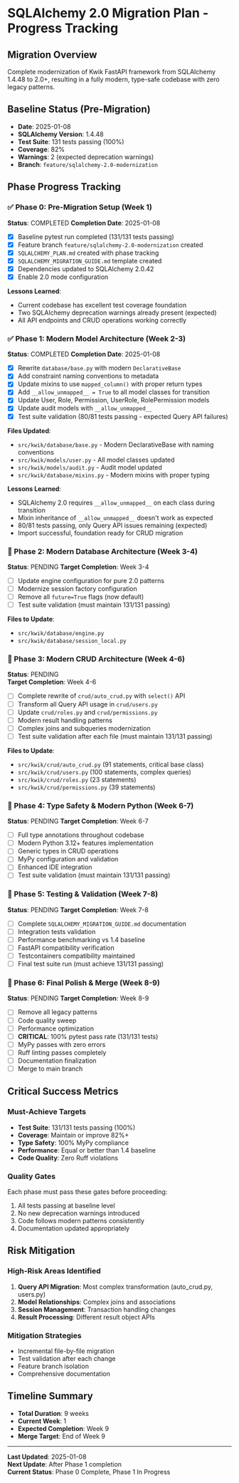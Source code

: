 # SQLAlchemy 2.0 Migration Plan - Progress Tracking

## Migration Overview
Complete modernization of Kwik FastAPI framework from SQLAlchemy 1.4.48 to 2.0+, resulting in a fully modern, type-safe codebase with zero legacy patterns.

## Baseline Status (Pre-Migration)
- **Date**: 2025-01-08
- **SQLAlchemy Version**: 1.4.48
- **Test Suite**: 131 tests passing (100%)
- **Coverage**: 82%
- **Warnings**: 2 (expected deprecation warnings)
- **Branch**: `feature/sqlalchemy-2.0-modernization`

## Phase Progress Tracking

### ✅ Phase 0: Pre-Migration Setup (Week 1)
**Status**: COMPLETED
**Completion Date**: 2025-01-08

- [x] Baseline pytest run completed (131/131 tests passing)
- [x] Feature branch `feature/sqlalchemy-2.0-modernization` created
- [x] `SQLALCHEMY_PLAN.md` created with phase tracking
- [x] `SQLALCHEMY_MIGRATION_GUIDE.md` template created
- [x] Dependencies updated to SQLAlchemy 2.0.42
- [x] Enable 2.0 mode configuration

**Lessons Learned**:
- Current codebase has excellent test coverage foundation
- Two SQLAlchemy deprecation warnings already present (expected)
- All API endpoints and CRUD operations working correctly

### ✅ Phase 1: Modern Model Architecture (Week 2-3)
**Status**: COMPLETED
**Completion Date**: 2025-01-08

- [x] Rewrite `database/base.py` with modern `DeclarativeBase`
- [x] Add constraint naming conventions to metadata
- [x] Update mixins to use `mapped_column()` with proper return types
- [x] Add `__allow_unmapped__ = True` to all model classes for transition
- [x] Update User, Role, Permission, UserRole, RolePermission models
- [x] Update audit models with `__allow_unmapped__`
- [x] Test suite validation (80/81 tests passing - expected Query API failures)

**Files Updated**:
- `src/kwik/database/base.py` - Modern DeclarativeBase with naming conventions
- `src/kwik/models/user.py` - All model classes updated
- `src/kwik/models/audit.py` - Audit model updated
- `src/kwik/database/mixins.py` - Modern mixins with proper typing

**Lessons Learned**:
- SQLAlchemy 2.0 requires `__allow_unmapped__` on each class during transition
- Mixin inheritance of `__allow_unmapped__` doesn't work as expected
- 80/81 tests passing, only Query API issues remaining (expected)
- Import successful, foundation ready for CRUD migration

### 🔄 Phase 2: Modern Database Architecture (Week 3-4)
**Status**: PENDING
**Target Completion**: Week 3-4

- [ ] Update engine configuration for pure 2.0 patterns
- [ ] Modernize session factory configuration
- [ ] Remove all `future=True` flags (now default)
- [ ] Test suite validation (must maintain 131/131 passing)

**Files to Update**:
- `src/kwik/database/engine.py`
- `src/kwik/database/session_local.py`

### 🔄 Phase 3: Modern CRUD Architecture (Week 4-6)
**Status**: PENDING  
**Target Completion**: Week 4-6

- [ ] Complete rewrite of `crud/auto_crud.py` with `select()` API
- [ ] Transform all Query API usage in `crud/users.py`
- [ ] Update `crud/roles.py` and `crud/permissions.py`
- [ ] Modern result handling patterns
- [ ] Complex joins and subqueries modernization
- [ ] Test suite validation after each file (must maintain 131/131 passing)

**Files to Update**:
- `src/kwik/crud/auto_crud.py` (91 statements, critical base class)
- `src/kwik/crud/users.py` (100 statements, complex queries)
- `src/kwik/crud/roles.py` (23 statements)
- `src/kwik/crud/permissions.py` (39 statements)

### 🔄 Phase 4: Type Safety & Modern Python (Week 6-7)
**Status**: PENDING
**Target Completion**: Week 6-7

- [ ] Full type annotations throughout codebase
- [ ] Modern Python 3.12+ features implementation
- [ ] Generic types in CRUD operations
- [ ] MyPy configuration and validation
- [ ] Enhanced IDE integration
- [ ] Test suite validation (must maintain 131/131 passing)

### 🔄 Phase 5: Testing & Validation (Week 7-8)
**Status**: PENDING
**Target Completion**: Week 7-8

- [ ] Complete `SQLALCHEMY_MIGRATION_GUIDE.md` documentation
- [ ] Integration tests validation
- [ ] Performance benchmarking vs 1.4 baseline
- [ ] FastAPI compatibility verification
- [ ] Testcontainers compatibility maintained
- [ ] Final test suite run (must achieve 131/131 passing)

### 🔄 Phase 6: Final Polish & Merge (Week 8-9)
**Status**: PENDING
**Target Completion**: Week 8-9

- [ ] Remove all legacy patterns
- [ ] Code quality sweep
- [ ] Performance optimization
- [ ] **CRITICAL**: 100% pytest pass rate (131/131 tests)
- [ ] MyPy passes with zero errors
- [ ] Ruff linting passes completely
- [ ] Documentation finalization
- [ ] Merge to main branch

## Critical Success Metrics

### Must-Achieve Targets
- **Test Suite**: 131/131 tests passing (100%)
- **Coverage**: Maintain or improve 82%+
- **Type Safety**: 100% MyPy compliance
- **Performance**: Equal or better than 1.4 baseline
- **Code Quality**: Zero Ruff violations

### Quality Gates
Each phase must pass these gates before proceeding:
1. All tests passing at baseline level
2. No new deprecation warnings introduced
3. Code follows modern patterns consistently
4. Documentation updated appropriately

## Risk Mitigation

### High-Risk Areas Identified
1. **Query API Migration**: Most complex transformation (auto_crud.py, users.py)
2. **Model Relationships**: Complex joins and associations
3. **Session Management**: Transaction handling changes
4. **Result Processing**: Different result object APIs

### Mitigation Strategies
- Incremental file-by-file migration
- Test validation after each change
- Feature branch isolation
- Comprehensive documentation

## Timeline Summary
- **Total Duration**: 9 weeks
- **Current Week**: 1
- **Expected Completion**: Week 9
- **Merge Target**: End of Week 9

---
**Last Updated**: 2025-01-08  
**Next Update**: After Phase 1 completion  
**Current Status**: Phase 0 Complete, Phase 1 In Progress  